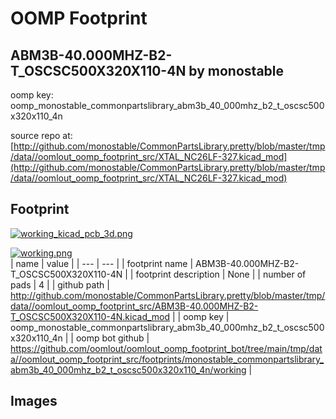 # OOMP Footprint  
## ABM3B-40.000MHZ-B2-T_OSCSC500X320X110-4N  by monostable  
  
oomp key: oomp_monostable_commonpartslibrary_abm3b_40_000mhz_b2_t_oscsc500x320x110_4n  
  
source repo at: [http://github.com/monostable/CommonPartsLibrary.pretty/blob/master/tmp/data//oomlout_oomp_footprint_src/XTAL_NC26LF-327.kicad_mod](http://github.com/monostable/CommonPartsLibrary.pretty/blob/master/tmp/data//oomlout_oomp_footprint_src/XTAL_NC26LF-327.kicad_mod)  
## Footprint  
  
[![working_kicad_pcb_3d.png](working_kicad_pcb_3d_600.png)](working_kicad_pcb_3d.png)  
  
[![working.png](working_600.png)](working.png)  
| name | value | 
| --- | --- | 
| footprint name | ABM3B-40.000MHZ-B2-T_OSCSC500X320X110-4N | 
| footprint description | None | 
| number of pads | 4 | 
| github path | http://github.com/monostable/CommonPartsLibrary.pretty/blob/master/tmp/data//oomlout_oomp_footprint_src/ABM3B-40.000MHZ-B2-T_OSCSC500X320X110-4N.kicad_mod | 
| oomp key | oomp_monostable_commonpartslibrary_abm3b_40_000mhz_b2_t_oscsc500x320x110_4n | 
| oomp bot github | https://github.com/oomlout/oomlout_oomp_footprint_bot/tree/main/tmp/data//oomlout_oomp_footprint_src/footprints/monostable_commonpartslibrary_abm3b_40_000mhz_b2_t_oscsc500x320x110_4n/working | 
## Images  
